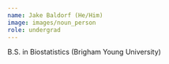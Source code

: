```yaml
---
name: Jake Baldorf (He/Him)
image: images/noun_person
role: undergrad
---
```

 
B.S. in Biostatistics (Brigham Young University)
